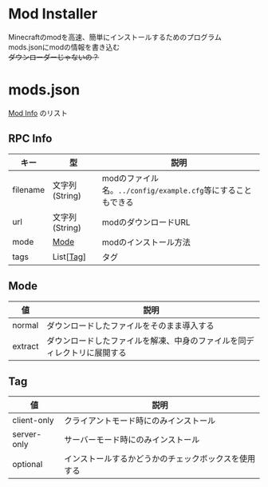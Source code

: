 # Mod Installer
Minecraftのmodを高速、簡単にインストールするためのプログラム  
mods.jsonにmodの情報を書き込む  
~~ダウンローダーじゃないの？~~  

# mods.json
[Mod Info](#Mod-Info) のリスト

## RPC Info
|  キー  |  型  |  説明  |
| --- | --- | --- |
|  filename  |  文字列 (String)  |  modのファイル名。`../config/example.cfg`等にすることもできる  |
|  url  |  文字列 (String)  |  modのダウンロードURL  |
|  mode  |  [Mode](#Mode)  |  modのインストール方法  |
|  tags  |  List[[Tag](#Tag)]  |  タグ  |

## Mode
|  値  |  説明  |
| --- | --- |
|  normal  |  ダウンロードしたファイルをそのまま導入する  |
|  extract  |  ダウンロードしたファイルを解凍、中身のファイルを同ディレクトリに展開する  |

## Tag
|  値  |  説明  |
| --- | --- |
|  client-only  |  クライアントモード時にのみインストール  |
|  server-only  |  サーバーモード時にのみインストール  |
|  optional  |  インストールするかどうかのチェックボックスを使用する  |
